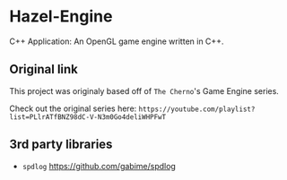 # Hazel-Engine
C++ Application: An OpenGL game engine written in C++.

## Original link
This project was originaly based off of `The Cherno`'s Game Engine series.

Check out the original series here: `https://youtube.com/playlist?list=PLlrATfBNZ98dC-V-N3m0Go4deliWHPFwT`

## 3rd party libraries
- `spdlog` https://github.com/gabime/spdlog

[comment]: <> (- `stb` https://github.com/nothings/stb)
[comment]: <> (- `glm` https://github.com/g-truc/glm)
[comment]: <> (- `ImGui` https://github.com/ocornut/imgui)
